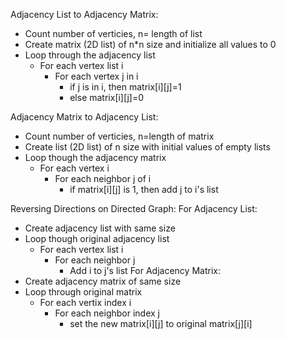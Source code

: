 Adjacency List to Adjacency Matrix:
- Count number of verticies, n= length of list
- Create matrix (2D list) of n*n size and initialize all values to 0
- Loop through the adjacency list
  - For each vertex list i
    - For each vertex j in i
      - if j is in i, then matrix[i][j]=1
      - else matrix[i][j]=0

Adjacency Matrix to Adjacency List:
- Count number of verticies, n=length of matrix
- Create list (2D list) of n size with initial values of empty lists
- Loop though the adjacency matrix
  - For each vertex i
    - For each neighbor j of i
      - if matrix[i][j] is 1, then add j to i's list

Reversing Directions on Directed Graph:
For Adjacency List:
- Create adjacency list with same size
- Loop though original adjacency list
    - For each vertex list i
      - For each neighbor j
        - Add i to j's list
For Adjacency Matrix:
- Create adjacency matrix of same size
- Loop through original matrix
  - For each vertix index i
    - For each neighbor index j
      - set the new matrix[i][j] to original matrix[j][i]
